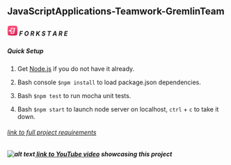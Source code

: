 ## JavaScriptApplications-Teamwork-GremlinTeam

 

[logo]: https://raw.githubusercontent.com/georgievayo/JavaScriptApplications-Teamwork-GremlinTeam/master/public/imgs/mobile-logo-mini.png "Forkstare logo"
[youTube]: https://raw.githubusercontent.com/georgievayo/JavaScriptApplications-Teamwork-GremlinTeam/master/public/imgs/YouTube-icon/png "YouTube logo"

##### ![alt text][logo] F O R K S T A R E


##### Quick Setup

1. Get [Node.js](https://nodejs.org/en/) if you do not have it already.

2. Bash console ``` $npm install ``` to load package.json dependencies.

3. Bash ``` $npm test ``` to run mocha unit tests.

4. Bash ``` $npm start ``` to launch node server on localhost, ``` ctrl ``` + ``` c ``` to take it down.

###### [ link to full project requirements](https://github.com/TelerikAcademy/JavaScript-Applications/blob/master/Teamwork/README.md "https://github.com/TelerikAcademy/JavaScript-Applications")

##### ![alt text][youTube][ link to YouTube video](https://youtu.be/wjnzcTih8Sw "Forkstare video") showcasing this project